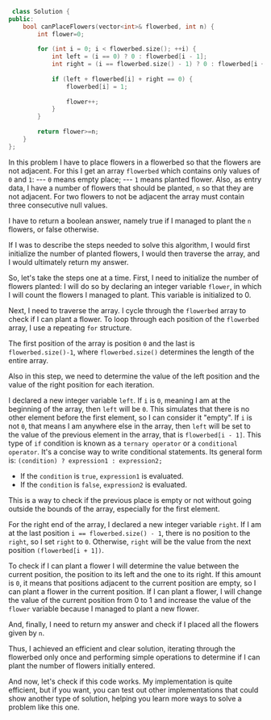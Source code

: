 ```cpp
 class Solution {
public:
    bool canPlaceFlowers(vector<int>& flowerbed, int n) {
        int flower=0;
        
        for (int i = 0; i < flowerbed.size(); ++i) {
            int left = (i == 0) ? 0 : flowerbed[i - 1];
            int right = (i == flowerbed.size() - 1) ? 0 : flowerbed[i + 1];
            
            if (left + flowerbed[i] + right == 0) {
                flowerbed[i] = 1;
                
                flower++;
            }
        }
        
        return flower>=n;
    }
};

```



In this problem I have to place flowers in a flowerbed so that the flowers are not adjacent.
For this I get an array `flowerbed` which contains only values of `0` and `1`:
--- `0` means empty place;
--- `1` means planted flower.
Also, as entry data, I have a number of flowers that should be planted, `n` so that they are not adjacent.
For two flowers to not be adjacent the array must contain three consecutive null values.

I have to return a boolean answer, namely true if I managed to plant the `n` flowers, or false otherwise.

If I was to describe the steps needed to solve this algorithm, I would first initialize the number of planted flowers, I would then traverse the array, and I would ultimately return my answer.

So, let's take the steps one at a time.
First, I need to initialize the number of flowers planted:
I will do so by declaring an integer variable `flower`, in which I will count the flowers I managed to plant. This variable is initialized to 0.

Next, I need to traverse the array. I cycle through the `flowerbed` array to check if I can plant a flower.
To loop through each position of the `flowerbed` array, I use a repeating `for` structure.

The first position of the array is position `0` and the last is `flowerbed.size()-1`, where `flowerbed.size()` determines the length of the entire array.

Also in this step, we need to determine the value of the left position and the value of the right position for each iteration.

I declared a new integer variable `left`.
If `i` is `0`, meaning I am at the beginning of the array, then `left` will be `0`. This simulates that there is no other element before the first element, so I can consider it "empty".
If `i` is not `0`, that means I am anywhere else in the array, then `left` will be set to the value of the previous element in the array, that is `flowerbed[i - 1]`.
This type of `if` condition is known as a `ternary operator` or a `conditional operator`. It's a concise way to write conditional statements. Its general form is:
`(condition) ? expression1 : expression2;`

- If the `condition` is `true`, `expression1` is evaluated.
- If the `condition` is `false`, `expression2` is evaluated.

This is a way to check if the previous place is empty or not without going outside the bounds of the array, especially for the first element.

For the right end of the array, I declared a new integer variable `right`.
If I am at the last position `i == flowerbed.size() - 1`, there is no position to the `right`, so I set `right` to `0`. 
Otherwise, `right` will be the value from the next position `(flowerbed[i + 1])`.

To check if I can plant a flower I will determine the value between the current position, the position to its left and 
the one to its right. If this amount is `0`, it means that positions adjacent to the current position are empty, so I can plant a flower in the current position.
If I can plant a flower, I will change the value of the current position from 0 to 1 and increase the value of the `flower` variable because I managed to plant a new flower.

And, finally, I need to return my answer and check if I placed all the flowers given by `n`.

Thus, I achieved an efficient and clear solution, iterating through the flowerbed only once and performing simple 
operations to determine if I can plant the number of flowers initially entered.

And now, let's check if this code works. My implementation is quite efficient, but if you want, you can test out other implementations that could show another type of solution, helping you learn more ways to solve a problem like this one.